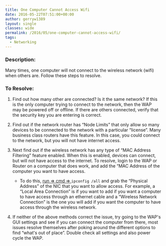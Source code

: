 ```yaml
---
title: One Computer Cannot Access Wifi
date: 2016-05-22T07:51:00+00:00
author: gerryw1389
layout: single
classes: wide
permalink: /2016/05/one-computer-cannot-access-wifi/
tags:
  - Networking
---
```

<!--more-->

### Description:

Many times, one computer will not connect to the wireless network (wifi) when others are. Follow these steps to resolve.


### To Resolve:

1. Find out how many other are connected? Is it the same network? If this is the only computer trying to connect to the network, then the WAP may be powered off or offline. If there are others connected, verify that the security key you are entering is correct.

2. Find out if the network router has &#8220;Node Limits&#8221; that only allow so many devices to be connected to the network with a particular &#8220;license&#8221;. Many business class routers have this feature. In this case, you could connect to the network, but you will not have internet access.

3. Next find out if the wireless network has any type of &#8220;MAC Address Filtering&#8221; feature enabled. When this is enabled, devices can connect, but will not have access to the internet. To resolve, login to the WAP or Router on a computer that does work, and add the &#8220;MAC Address of the computer you want to have access.

   - To do this, [run => cmd => ](https://automationadmin.com/2016/05/command-prompt-overview/) `ipconfig /all` and grab the &#8220;Physical Address&#8221; of the NIC that you want to allow access. For example, a &#8220;Local Area Connection&#8221; is if you want to add if you want a computer to have access through an ethernet cable and a &#8220;Wireless Network Connection&#8221; is the one you will add if you want the computer to have access through the wireless network.

4. If neither of the above methods correct the issue, try going to the WAP's GUI settings and see if you can connect the computer from there, most issues resolve themselves after poking around the different options to find &#8220;what's out of place&#8221;. Double check all settings and also power cycle the WAP.